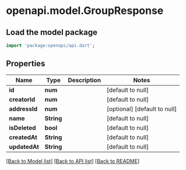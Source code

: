 # openapi.model.GroupResponse

## Load the model package
```dart
import 'package:openapi/api.dart';
```

## Properties
Name | Type | Description | Notes
------------ | ------------- | ------------- | -------------
**id** | **num** |  | [default to null]
**creatorId** | **num** |  | [default to null]
**addressId** | **num** |  | [optional] [default to null]
**name** | **String** |  | [default to null]
**isDeleted** | **bool** |  | [default to null]
**createdAt** | **String** |  | [default to null]
**updatedAt** | **String** |  | [default to null]

[[Back to Model list]](../README.md#documentation-for-models) [[Back to API list]](../README.md#documentation-for-api-endpoints) [[Back to README]](../README.md)


